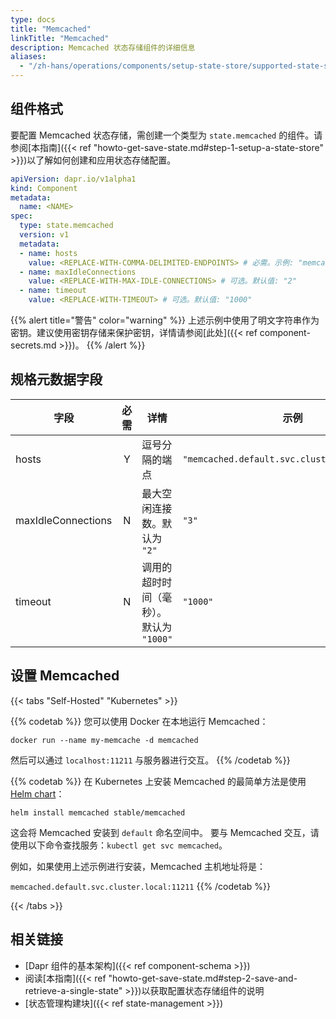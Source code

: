 ```yaml
---
type: docs
title: "Memcached"
linkTitle: "Memcached"
description: Memcached 状态存储组件的详细信息
aliases:
  - "/zh-hans/operations/components/setup-state-store/supported-state-stores/setup-memcached/"
---
```


## 组件格式

要配置 Memcached 状态存储，需创建一个类型为 `state.memcached` 的组件。请参阅[本指南]({{< ref "howto-get-save-state.md#step-1-setup-a-state-store" >}})以了解如何创建和应用状态存储配置。

```yaml
apiVersion: dapr.io/v1alpha1
kind: Component
metadata:
  name: <NAME>
spec:
  type: state.memcached
  version: v1
  metadata:
  - name: hosts
    value: <REPLACE-WITH-COMMA-DELIMITED-ENDPOINTS> # 必需。示例: "memcached.default.svc.cluster.local:11211"
  - name: maxIdleConnections
    value: <REPLACE-WITH-MAX-IDLE-CONNECTIONS> # 可选。默认值: "2"
  - name: timeout
    value: <REPLACE-WITH-TIMEOUT> # 可选。默认值: "1000"
```

{{% alert title="警告" color="warning" %}}
上述示例中使用了明文字符串作为密钥。建议使用密钥存储来保护密钥，详情请参阅[此处]({{< ref component-secrets.md >}})。
{{% /alert %}}

## 规格元数据字段

| 字段               | 必需 | 详情 | 示例 |
|--------------------|:----:|------|------|
| hosts              | Y    | 逗号分隔的端点 | `"memcached.default.svc.cluster.local:11211"`
| maxIdleConnections | N    | 最大空闲连接数。默认为 `"2"` | `"3"`
| timeout            | N    | 调用的超时时间（毫秒）。默认为 `"1000"` | `"1000"`

## 设置 Memcached

{{< tabs "Self-Hosted" "Kubernetes" >}}

{{% codetab %}}
您可以使用 Docker 在本地运行 Memcached：

```
docker run --name my-memcache -d memcached
```

然后可以通过 `localhost:11211` 与服务器进行交互。
{{% /codetab %}}

{{% codetab %}}
在 Kubernetes 上安装 Memcached 的最简单方法是使用 [Helm chart](https://github.com/helm/charts/tree/master/stable/memcached)：

```
helm install memcached stable/memcached
```

这会将 Memcached 安装到 `default` 命名空间中。
要与 Memcached 交互，请使用以下命令查找服务：`kubectl get svc memcached`。

例如，如果使用上述示例进行安装，Memcached 主机地址将是：

`memcached.default.svc.cluster.local:11211`
{{% /codetab %}}

{{< /tabs >}}

## 相关链接
- [Dapr 组件的基本架构]({{< ref component-schema >}})
- 阅读[本指南]({{< ref "howto-get-save-state.md#step-2-save-and-retrieve-a-single-state" >}})以获取配置状态存储组件的说明
- [状态管理构建块]({{< ref state-management >}})
